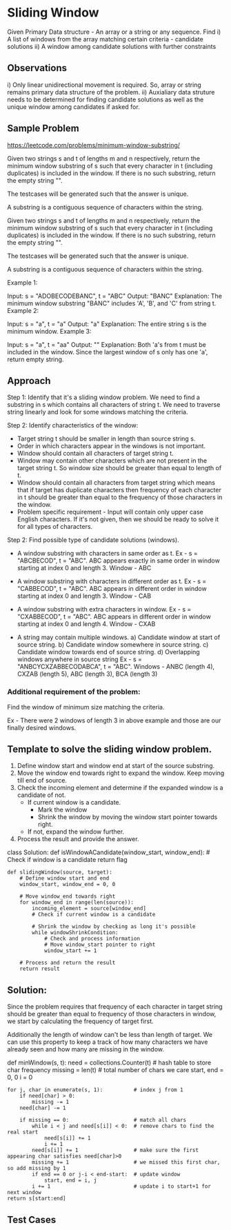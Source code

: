 # Sliding Window
Given 
    Primary Data structure - An array or a string or any sequence.
Find
    i) A list of windows from the array matching certain criteria - candidate solutions
    ii) A window among candidate solutions with further constraints

## Observations
i) Only linear unidirectional movement is required. So, array or string remains primary data structure of the problem.
ii) Auxialiary data struture needs to be determined for finding candidate solutions as well as the unique window among candidates if asked for.

## Sample Problem
https://leetcode.com/problems/minimum-window-substring/

Given two strings s and t of lengths m and n respectively, return the minimum window substring of s such that every character in t (including duplicates) is included in the window. If there is no such substring, return the empty string "".

The testcases will be generated such that the answer is unique.

A substring is a contiguous sequence of characters within the string.

Given two strings s and t of lengths m and n respectively, return the minimum window substring of s such that every character in t (including duplicates) is included in the window. If there is no such substring, return the empty string "".

The testcases will be generated such that the answer is unique.

A substring is a contiguous sequence of characters within the string.

Example 1:

Input: s = "ADOBECODEBANC", t = "ABC"
Output: "BANC"
Explanation: The minimum window substring "BANC" includes 'A', 'B', and 'C' from string t.
Example 2:

Input: s = "a", t = "a"
Output: "a"
Explanation: The entire string s is the minimum window.
Example 3:

Input: s = "a", t = "aa"
Output: ""
Explanation: Both 'a's from t must be included in the window.
Since the largest window of s only has one 'a', return empty string.

## Approach
Step 1: Identify that it's a sliding window problem. We need to find a substring in s which contains all characters of string t. We need to traverse string linearly and look for some windows matching the criteria.

Step 2: Identify characteristics of the window:
- Target string t should be smaller in length than source string s.
- Order in which characters appear in the windows is not important.
- Window should contain all characters of target string t.
- Window may contain other characters which are not present in the target string t. So window size should be greater than equal to length of t.
- Window should contain all characters from target string which means that if target has duplicate characters then frequency of each character in t should be greater than equal to the frequency of those characters in the window.
- Problem specific requirement - Input will contain only upper case English characters. If it's not given, then we should be ready to solve it for all types of characters.

Step 2: Find possible type of candidate solutions (windows).
- A window substring with characters in same order as t.
    Ex - s = "ABCBECOD", t = "ABC".
    ABC appears exactly in same order in window starting at index 0 and length 3.
    Window - ABC

- A window substring with characters in different order as t.
    Ex - s = "CABBECOD", t = "ABC".
    ABC appears in different order in window starting at index 0 and length 3.
    Window - CAB

- A window substring with extra characters in window.
    Ex - s = "CXABBECOD", t = "ABC".
    ABC appears in different order in window starting at index 0 and length 4.
    Window - CXAB

- A string may contain multiple windows.
    a) Candidate window at start of source string.
    b) Candidate window somewhere in source string.
    c) Candidate window towards end of source string.
    d) Overlapping windows anywhere in source string
    Ex - s = "ANBCYCXZABBECODABCA", t = "ABC".
    Windows - ANBC (length 4), CXZAB (length 5), ABC (length 3), BCA (length 3)

### Additional requirement of the problem:
Find the window of minimum size matching the criteria.

Ex - There were 2 windows of length 3 in above example and those are our finally desired windows.

## Template to solve the sliding window problem.
1. Define window start and window end at start of the source substring.
2. Move the window end towards right to expand the window. Keep moving till end of source.
3. Check the incoming element and determine if the expanded window is a candidate of not.
    - If current window is a candidate.
        - Mark the window
        - Shrink the window by moving the window start pointer towards right.
    - If not, expand the window further.
4. Process the result and provide the answer.

class Solution:
    def isWindowACandidate(window_start, window_end):
        # Check if window is a candidate
        return flag

    def slidingWindow(source, target):
        # Define window start and end
        window_start, window_end = 0, 0

        # Move window_end towards right
        for window_end in range(len(source)):
            incoming_element = source[window_end]
            # Check if current window is a candidate

            # Shrink the window by checking as long it's possible
            while windowShrinkCondition:
                # Check and process information
                # Move window_start pointer to right
                window_start += 1
        
        # Process and return the result
        return result

## Solution:
Since the problem requires that frequency of each character in target string should be greater than equal to frequency of those characters in window, we start by calculating the frequency of target first.

Additionally the length of window can't be less than length of target. We can use this property to keep a track of how many characters we have already seen and how many are missing in the window.

def minWindow(s, t):
    need = collections.Counter(t)            # hash table to store char frequency
    missing = len(t)                         # total number of chars we care
    start, end = 0, 0
    i = 0

    for j, char in enumerate(s, 1):          # index j from 1
        if need[char] > 0:
            missing -= 1
        need[char] -= 1
        
        if missing == 0:                     # match all chars
            while i < j and need[s[i]] < 0:  # remove chars to find the real start
                need[s[i]] += 1
                i += 1
            need[s[i]] += 1                  # make sure the first appearing char satisfies need[char]>0
            missing += 1                     # we missed this first char, so add missing by 1
            if end == 0 or j-i < end-start:  # update window
                start, end = i, j
            i += 1                           # update i to start+1 for next window
    return s[start:end]

## Test Cases

    



